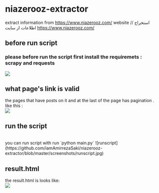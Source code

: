 # niazerooz-extractor
extract information from https://www.niazerooz.com/ website // استخراج اطلاعات از سایت https://www.niazerooz.com/

## before run script
### please before run the script first install the requiremets : scrapy and requests
 
 ![](https://github.com/iamAmirrezaSaki/niazerooz-extractor/blob/master/screenshots/installrequirements.jpg)


## what page's link is valid 

the pages that have posts on it and at the last of the page has pagination .<br/>
like this :
<br/>
![](https://github.com/iamAmirrezaSaki/niazerooz-extractor/blob/master/screenshots/validpages.jpg)


## run the script 
<br/>
you can run script with run `python main.py`
![runscript](https://github.com/iamAmirrezaSaki/niazerooz-extractor/blob/master/screenshots/runscript.jpg)

## result.html

the result.html is looks like: <br/>
![](https://github.com/iamAmirrezaSaki/niazerooz-extractor/blob/master/screenshots/checkresult.jpg)
